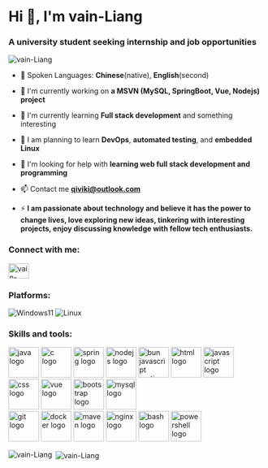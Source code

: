 # Hi 👋, I'm vain-Liang

### A university student seeking internship and job opportunities

<p align="left"> <img src="https://komarev.com/ghpvc/?username=vain-Liang&color=blue&style=flat-square" alt="vain-Liang" /> </p>

- 📘 Spoken Languages: **Chinese**(native), **English**(second)

- 🔭 I'm currently working on **a MSVN (MySQL, SpringBoot, Vue, Nodejs) project**

- 🌱 I'm currently learning **Full stack development** and something interesting

- 🤯 I am planning to learn **DevOps**, **automated testing**, and **embedded Linux**

- 🤝 I'm looking for help with **learning web full stack development and programming**

- 📫 Contact me [**qiviki@outlook.com**](mailto:qiviki@outlook.com)

- ⚡ **I am passionate about technology and believe it has the power to change lives, love exploring new ideas, tinkering with interesting projects, enjoy discussing knowledge with fellow tech enthusiasts.**

### Connect with me:
<p align="left">
<a href="https://github.com/vain-Liang" target="blank"><img align="center" src="https://raw.githubusercontent.com/rahuldkjain/github-profile-readme-generator/master/src/images/icons/Social/github.svg" alt="vain-Liang" height="30" width="40" /></a>
</p>

### Platforms:
![Windows11](https://img.icons8.com/?size=100&id=M9BRw0RJZXKi&format=png&color=000000) ![Linux](https://img.icons8.com/?size=100&id=HF4xGsjDERHf&format=png&color=000000)

### Skills and tools:
<div align="left">
  <img src="https://skillicons.dev/icons?i=java" height="60" width="60" alt="java logo" />
  <img src="https://skillicons.dev/icons?i=c" height="60" width="60" alt="c logo" />
  <img src="https://skillicons.dev/icons?i=spring" height="60" width="60" alt="spring logo" />
  <img src="https://skillicons.dev/icons?i=nodejs" height="60" width="60" alt="nodejs logo" />
  <img src="https://skillicons.dev/icons?i=bun" height="60" width="60" alt="bun javascript runtime logo" />
  <img src="https://skillicons.dev/icons?i=html" height="60" width="60" alt="html logo" />
  <img src="https://skillicons.dev/icons?i=js" height="60" width="60" alt="javascript logo" />
  <img src="https://skillicons.dev/icons?i=css" height="60" width="60" alt="css logo" />
  <img src="https://skillicons.dev/icons?i=vue" height="60" width="60" alt="vue logo" />
  <img src="https://skillicons.dev/icons?i=bootstrap" height="60" width="60" alt="bootstrap logo" />
  <img src="https://skillicons.dev/icons?i=mysql" height="60" width="60" alt="mysql logo" />
</div>
<div align="left">
  <img src="https://skillicons.dev/icons?i=git" height="60" width="60" alt="git logo" />
  <img src="https://skillicons.dev/icons?i=docker" height="60" width="60" alt="docker logo" />
  <img src="https://skillicons.dev/icons?i=maven" height="60" width="60" alt="maven logo" />
  <img src="https://skillicons.dev/icons?i=nginx" height="60" width="60" alt="nginx logo" />
  <img src="https://skillicons.dev/icons?i=bash" height="60" width="60" alt="bash logo" />
  <img src="https://skillicons.dev/icons?i=powershell" height="60" width="60" alt="powershell logo" />
</div>

<p><img align="left" src="https://github-readme-stats.vercel.app/api/top-langs?username=vain-Liang&show_icons=true&locale=en&layout=compact" alt="vain-Liang" /></p>

<p>&nbsp;<img align="center" src="https://github-readme-stats.vercel.app/api?username=vain-Liang&show_icons=true&locale=en" alt="vain-Liang" /></p>

